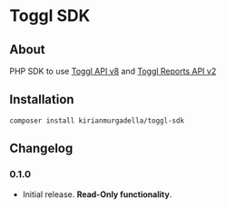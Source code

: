 # Toggl SDK

## About

PHP SDK to use [Toggl API v8](https://github.com/toggl/toggl_api_docs/blob/master/toggl_api.md) and [Toggl Reports API v2](https://github.com/toggl/toggl_api_docs/blob/master/reports.md)

## Installation

```
composer install kirianmurgadella/toggl-sdk
```

## Changelog

### 0.1.0

- Initial release. **Read-Only functionality**.